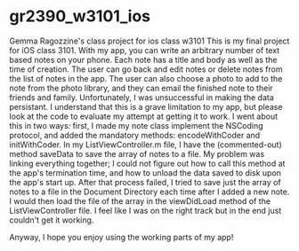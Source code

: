 gr2390_w3101_ios
================

Gemma Ragozzine's class project for ios class w3101
This is my final project for iOS class 3101. With my app, you can write an arbitrary number of text based notes on your phone. Each note has a title and body as well as the time of creation. The user can go back and edit notes or delete notes from the list of notes in the app. The user can also choose a photo to add to the note from the photo library, and they can email the finished note to their friends and family. Unfortunately, I was unsuccessful in making the data persistant. I understand that this is a grave limitation to my app, but please look at the code to evaluate my attempt at getting it to work. I went about this in two ways: first, I made my note class implement the NSCoding protocol, and added the mandatory methods: encodeWithCoder and initWithCoder. In my ListViewController.m file, I have the (commented-out) method saveData to save the array of notes to a file. My problem was linking everything together; I could not figure out how to call this method at the app's termination time, and how to unload the data saved to disk upon the app's start up. After that process failed, I tried to save just the array of notes to a file in the Document Directory each time after I added a new note. I would then load the file of the array in the viewDidLoad method of the ListViewController file. I feel like I was on the right track but in the end just couldn't get it working. 


Anyway, I hope you enjoy using the working parts of my app!
